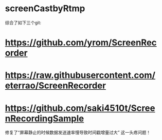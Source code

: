 # screenCastbyRtmp
综合了如下三个git:
# https://github.com/yrom/ScreenRecorder
# https://raw.githubusercontent.com/eterrao/ScreenRecorder
# https://github.com/saki4510t/ScreenRecordingSample

修复了“屏幕静止的时候数据发送速率慢导致时间戳增量过大” 这一头疼问题！



